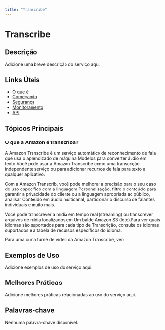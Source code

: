 ```yaml
---
title: "Transcribe"
---
```


# Transcribe

## Descrição

Adicione uma breve descrição do serviço aqui.

## Links Úteis

- [O que é](https://docs.aws.amazon.com/transcribe/latest/dg/what-is.html)
- [Começando](https://docs.aws.amazon.com/transcribe/latest/dg/getting-started.html)
- [Segurança](https://docs.aws.amazon.com/transcribe/latest/dg/security.html)
- [Monitoramento](https://docs.aws.amazon.com/transcribe/latest/dg/monitoring.html)
- [API](https://docs.aws.amazon.com/transcribe/latest/dg/api.html)

## Tópicos Principais

### O que a Amazon é transcriba?

A Amazon Transcribe é um serviço automático de reconhecimento de fala que usa o aprendizado de máquina
Modelos para converter áudio em texto.Você pode usar a Amazon Transcribe como uma transcrição independente
serviço ou para adicionar recursos de fala para texto a qualquer aplicativo.

Com a Amazon Transcrib, você pode melhorar a precisão para o seu caso de uso específico com a linguagem
Personalização, filtre o conteúdo para garantir a privacidade do cliente ou a linguagem apropriada ao público, analisar
Conteúdo em áudio multicanal, particionar o discurso de falantes individuais e muito mais.

Você pode transcrever a mídia em tempo real (streaming) ou transcrever arquivos de mídia localizados em
Um balde Amazon S3 (lote).Para ver quais idiomas são suportados para cada tipo de
Transcrição, consulte os idiomas suportados e a tabela de recursos específicos do idioma.

Para uma curta turnê de vídeo da Amazon Transcribe,
ver:

## Exemplos de Uso

Adicione exemplos de uso do serviço aqui.

## Melhores Práticas

Adicione melhores práticas relacionadas ao uso do serviço aqui.

## Palavras-chave

Nenhuma palavra-chave disponível.
